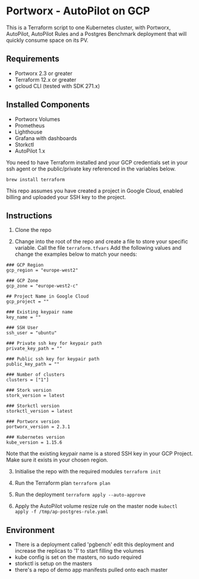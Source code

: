 # Portworx - AutoPilot on GCP
This is a Terraform script to one Kubernetes cluster, with Portworx, AutoPilot, AutoPilot Rules and a Postgres Benchmark deployment that will quickly consume space on its PV.

## Requirements
- Portworx 2.3 or greater
- Terraform 12.x or greater
- gcloud CLI (tested with SDK 271.x)

## Installed Components
- Portworx Volumes
- Prometheus
- Lighthouse
- Grafana with dashboards
- Storkctl
- AutoPilot 1.x

You need to have Terraform installed and your GCP credentials set in your ssh agent or the public/private key referenced in the variables below.

`brew install terraform`

This repo assumes you have created a project in Google Cloud, enabled billing and uploaded your SSH key to the project.

## Instructions
1. Clone the repo

2. Change into the root of the repo and create a file to store your specific variable. Call the file `terraform.tfvars`
Add the following values and change the examples below to match your needs:
```
### GCP Region
gcp_region = "europe-west2"

### GCP Zone
gcp_zone = "europe-west2-c"

## Project Name in Google Cloud
gcp_project = ""

### Existing keypair name
key_name = ""

### SSH User
ssh_user = "ubuntu"

### Private ssh key for keypair path
private_key_path = ""

### Public ssh key for keypair path
public_key_path = ""

### Number of clusters
clusters = ["1"]

### Stork version
stork_version = latest

### Storkctl version
storkctl_version = latest

### Portworx version
portworx_version = 2.3.1

### Kubernetes version
kube_version = 1.15.6
```
Note that the existing keypair name is a stored SSH key in your GCP Project. Make sure it exists in your chosen region.

3. Initialise the repo with the required modules
`terraform init`

4. Run the Terraform plan
`terraform plan`

5. Run the deployment
`terraform apply --auto-approve`

6. Apply the AutoPilot volume resize rule on the master node
`kubectl apply -f /tmp/ap-postgres-rule.yaml`

## Environment
- There is a deployment called 'pgbench' edit this deployment and increase the replicas to '1' to start filling the volumes
- kube config is set on the masters, no sudo required
- storkctl is setup on the masters
- there's a repo of demo app manifests pulled onto each master

